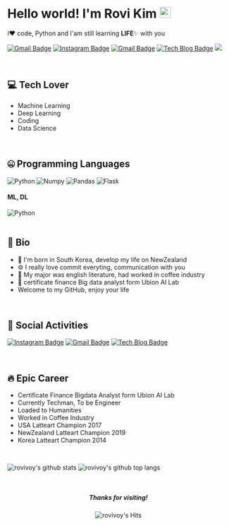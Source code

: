 # Hello world! I'm Rovi Kim <img src="https://media.giphy.com/media/hvRJCLFzcasrR4ia7z/giphy.gif" width="25px">

I❤️ code, Python and  I'am still learning **LIFE**✨ with you

[![Gmail Badge](https://img.shields.io/badge/-gyjh486@gmail.com-c14438?style=flat-square&logo=Gmail&logoColor=white&link=mailto:gyjh486@gmail.com)](mailto:gyjh486@gmail.com) [![Instagram Badge](https://img.shields.io/badge/Instagram-dd2a7b?style=flat-square&logo=Instagram&logoColor=white)](https://www.instagram.com/rovivoy/)
[![Gmail Badge](https://img.shields.io/badge/Gmail-4285f4?style=flat-square&logo=Gmail&logoColor=white&link=mailto:abcrang@gmail.com)](mailto:gyjh486@gmail.com)
[![Tech Blog Badge](http://img.shields.io/badge/-Tech%20blog-black?style=flat-square&logo=github&link={link})](https://rovivoy88.github.io/)
![](https://komarev.com/ghpvc/?username=rovivoy88)

</br>

## 💻 Tech Lover

- Machine Learning
- Deep Learning
- Coding
- Data Science

</br>

## 🤐 Programming Languages

<img alt="Python" src="https://img.shields.io/badge/python%20-%2314354C.svg?&style=for-the-badge&logo=python&logoColor=white"/> <img alt="Numpy" src="https://img.shields.io/badge/Numpy%20-%23323330.svg?&style=for-the-badge&logo=Numpy&logoColor=%23F7DF1E"/> <img alt="Pandas" src="https://img.shields.io/badge/Pandas-%23777BB4.svg?&style=for-the-badge&logo=Pandas&logoColor=white"/> <img alt="Flask" src="https://img.shields.io/badge/Flask-%23777BB4.svg?&style=for-the-badge&logo=Flask&logoColor=white"/>

#### ML, DL

<div align=left>
    <img alt="Python" src="https://img.shields.io/badge/python%20-%2314354C.svg?&style=flat-square&logo=python&logoColor=white"/>    
    <img alt="" src="https://img.shields.io/badge/Numpy-777BB4?style=flat-square&logo=numpy&logoColor=white">
    <img alt="" src="https://img.shields.io/badge/Pandas-2C2D72?style=flat-square&logo=pandas&logoColor=white">
    <img alt="" src="https://img.shields.io/badge/scikit_learn-F7931E?style=flat-square&logo=pandas&logoColor=white">

</div>

</br>

## 📘 Bio

- 🏢 I'm born in South Korea, develop my life on NewZealand
- ⚙️ I really love commit everyting, communication with you
- 💬 My major was english literature, had worked in coffee industry 
- 💉 certificate finance Big data analyst form Ubion AI Lab
- Welcome to my GitHub, enjoy your life

</br>

## 📱 Social Activities

[![Instagram Badge](https://img.shields.io/badge/Instagram-dd2a7b?style=flat-square&logo=Instagram&logoColor=white)](https://www.instagram.com/rovivoy/)
[![Gmail Badge](https://img.shields.io/badge/Gmail-4285f4?style=flat-square&logo=Gmail&logoColor=white&link=mailto:abcrang@gmail.com)](mailto:gyjh486@gmail.com)
[![Tech Blog Badge](http://img.shields.io/badge/-Tech%20blog-black?style=flat-square&logo=github&link={link})](https://rovivoy88.github.io/)

</br>


## 🔥 Epic Career

- Certificate Finance Bigdata Analyst form Ubion AI Lab 
- Currently Techman, To be Engineer
- Loaded to Humanities
- Worked in Coffee Industry
- USA Latteart Champion 2017
- NewZealand Latteart Champion 2019
- Korea Latteart Champion 2014

</br>

<div align=left>

![rovivoy's github stats](https://github-readme-stats.vercel.app/api?username=rovivoy88&theme=react&show_icons=true,prs&cache_seconds=1800)
![rovivoy's github top langs](https://github-readme-stats.vercel.app/api/top-langs/?username=rovivoy88&theme=react&show_icons=true)
</div>


</br>

<div align=center>
	
##### Thanks for visiting!
![rovivoy's Hits](https://hits.seeyoufarm.com/api/count/incr/badge.svg?url=https%3A%2F%2Fgithub.com%2FHAERANGMAN1212%2Fhit-counter)
</div>
